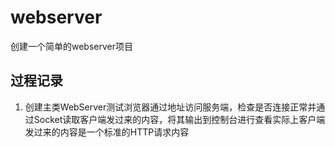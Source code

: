 # webserver
创建一个简单的webserver项目

## 过程记录
1. 创建主类WebServer测试浏览器通过地址访问服务端，检查是否连接正常并通过Socket读取客户端发过来的内容，将其输出到控制台进行查看实际上客户端发过来的内容是一个标准的HTTP请求内容
